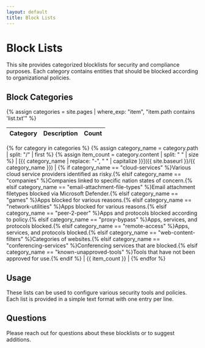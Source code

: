 ```yaml
---
layout: default
title: Block Lists
---
```


# Block Lists

This site provides categorized blocklists for security and compliance purposes. Each category contains entities that should be blocked according to organizational policies.

## Block Categories

{% assign categories = site.pages | where_exp: "item", "item.path contains 'list.txt'" %}

| Category | Description | Count |
|----------|-------------|-------|
{% for category in categories %}
{% assign category_name = category.path | split: "/" | first %}
{% assign item_count = category.content | split: "
" | size %}
| [{{ category_name | replace: "-", " " | capitalize }}]({{ site.baseurl }}/{{ category_name }}) | {% if category_name == "cloud-services" %}Various cloud service providers identified as risky.{% elsif category_name == "companies" %}Companies linked to specific nation states of concern.{% elsif category_name == "email-attachment-file-types" %}Email attachment filetypes blocked via Microsoft Defender.{% elsif category_name == "games" %}Apps blocked for various reasons.{% elsif category_name == "network-utilities" %}Apps blocked for various reasons.{% elsif category_name == "peer-2-peer" %}Apps and protocols blocked according to policy.{% elsif category_name == "proxy-bypass" %}Apps, services, and protocols blocked.{% elsif category_name == "remote-access" %}Apps, services, and protocols blocked.{% elsif category_name == "web-content-filters" %}Categories of websites.{% elsif category_name == "conferencing-services" %}Conferencing services that are blocked.{% elsif category_name == "known-unapproved-tools" %}Tools that have not been approved for use.{% endif %} | {{ item_count }} |
{% endfor %}

## Usage

These lists can be used to configure various security tools and policies. Each list is provided in a simple text format with one entry per line.

## Questions

Please reach out for questions about these blocklists or to suggest additions.